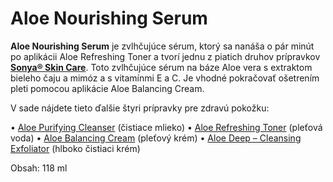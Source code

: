 Aloe Nourishing Serum
=====================

**Aloe Nourishing Serum** je zvlhčujúce sérum, ktorý sa nanáša o pár minút po
aplikácii Aloe Refreshing Toner a tvorí jednu z piatich druhov prípravkov
**[Sonya® Skin Care](sonya-skin-care)**. Toto zvlhčujúce
sérum na báze Aloe vera s extraktom bieleho čaju a mimóz a s vitamínmi E a C. Je
vhodné pokračovať ošetrením pleti pomocou aplikácie Aloe Balancing Cream.

V sade nájdete tieto ďalšie štyri prípravky pre zdravú pokožku:

• [Aloe Purifying Cleanser](aloe-purifying-cleanser) (čistiace mlieko)
• [Aloe Refreshing Toner](aloe-refreshing-toner) (pleťová voda)
• [Aloe Balancing Cream](aloe-balancing-cream) (pleťový krém)
• [Aloe Deep – Cleansing Exfoliator](aloe-deep-cleansing-exfoliator) (hlboko čistiaci krém)

Obsah: 118 ml
